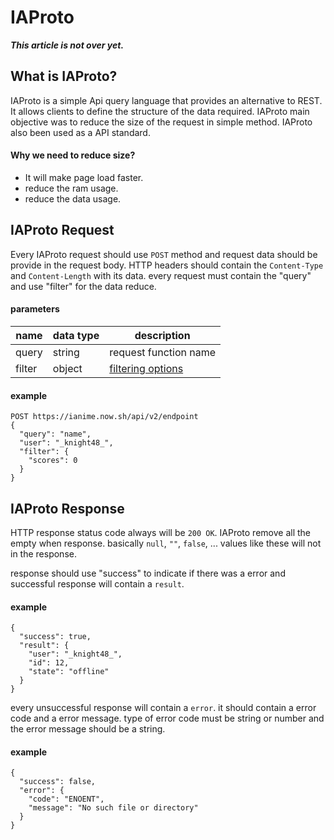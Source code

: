 # IAProto
***This article is not over yet.***
## What is IAProto?
IAProto is a simple Api query language that provides an alternative to REST. It allows clients to define the structure of the data required. IAProto main objective was to reduce the size of the request in simple method. IAProto also been used as a API standard.
#### Why we need to reduce size?
- It will make page load faster.
- reduce the ram usage.
- reduce the data usage.

## IAProto Request
Every IAProto request should use `POST` method and request data should be provide in the request body. HTTP headers should contain the `Content-Type` and `Content-Length` with its data. every request must contain the "query" and use "filter" for the data reduce.

#### parameters
| name | data type | description |
| - | - | - |
| query | string | request function name
| filter | object | [filtering options](#filtering-options)

#### example
```
POST https://ianime.now.sh/api/v2/endpoint
{
  "query": "name",
  "user": "_knight48_",
  "filter": {
    "scores": 0
  }
}
```

## IAProto Response
HTTP response status code always will be `200 OK`. IAProto remove all the empty when response. basically `null`, `""`, `false`, ... values like these will not in the response. 

response should use "success" to indicate if there was a error and successful response will contain a `result`.
#### example
```
{
  "success": true,
  "result": {
    "user": "_knight48_",
    "id": 12,
    "state": "offline"
  }
}
```
every unsuccessful response will contain a `error`. it should contain a error code and a error message. type of error code must be string or number and the error message should be a string.
#### example
```
{
  "success": false,
  "error": {
    "code": "ENOENT",
    "message": "No such file or directory"
  }
}
```
